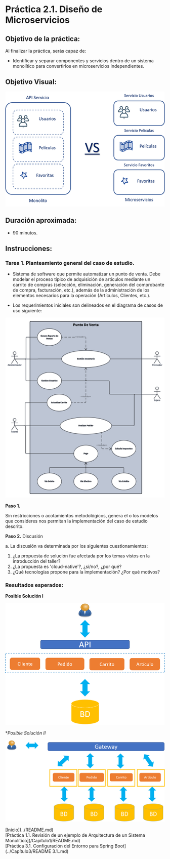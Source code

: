 # Práctica 2.1. Diseño de Microservicios 

## Objetivo de la práctica:
Al finalizar la práctica, serás capaz de:
- Identificar y separar componentes y servicios dentro de un sistema monolítico para convertirlos en microservicios independientes.


## Objetivo Visual:

<div style="text-align: center;">
    <img src="../images/ro14.png" alt="Spring Tool Suite">
</div>

## Duración aproximada:
- 90 minutos.


## Instrucciones: 

### Tarea 1. Planteamiento general del caso de estudio.

* Sistema de software que permite automatizar un punto de venta. Debe modelar el proceso típico de adquisición de artículos mediante un carrito de compras (selección, eliminación, generación del comprobante de compra, facturación, etc.), además de la administración de los elementos necesarios para la operación (Artículos, Clientes, etc.).

* Los requerimientos iniciales son delineados en el diagrama de casos de uso siguiente:

<p align="center">
  <img src="../images/img16_pdv.png" alt="Punto de Venta" />
</p>

 
**Paso 1.**

Sin restricciones o acotamientos metodológicos, genera el o los modelos que consideres nos permitan la implementación del caso de estudio descrito.

**Paso 2.** Discusión  

a. La discusión va determinada por los siguientes cuestionamientos:

1. ¿La propuesta de solución fue afectada por los temas vistos en la introducción del taller?
2. ¿La propuesta es 'cloud-native'?, ¿sí/no?, ¿por qué?
3. ¿Qué tecnologías propone para la implementación? ¿Por qué motivos?

### Resultados esperados:
 
**Posible Solución I**

<p align="center">
  <img src="../images/img17_monolito.png" alt="Monolito" />
</p>


**Posible Solución II*
<p align="center">
  <img src="../images/img18_ms.png" alt="Microservicios" />
</p>
[Inicio](../README.md)<br>
[Práctica 1.1. Revisión de un ejemplo de Arquitectura de un Sistema Monolítico](/Capítulo1/README.md)<br>
[Práctica 3.1. Configuración del Entorno para Spring Boot](../Capítulo3/README 3.1..md)<br>
